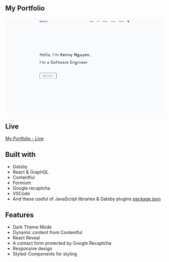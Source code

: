 ## My Portfolio

![screenshot](https://github.com/kennyng90/my-portfolio/blob/master/uploads/portfolio.png)

## Live

[My Portfolio - Live](https://kennyn.dev)

## Built with

- Gatsby
- React & GraphQL
- Contentful
- Formium
- Google recaptcha
- VSCode
- And these useful of JavaScript libraries & Gatsby plugins [package.json](package.json)

## Features

- Dark Theme Mode
- Dynamic content from Contentful
- React Reveal
- A contact form protected by Google Recaptcha
- Responsive design
- Styled-Components for styling
